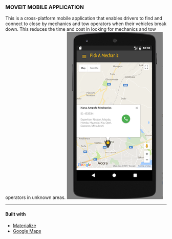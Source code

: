 <h3>MOVEIT MOBILE APPLICATION</h3>
This is a cross-platform mobile application that enables drivers to find and connect to close by mechanics and tow operators when their vehicles break down. This reduces the time and cost in looking for mechanics and tow operators in unknown areas.
<img src="www/img/phone_screen.png">
<hr>

<h4>Built with</h4>
<ul>
  <li><a href="http://materializecss.com">Materialize</a></li>
  <li><a href="https://developers.google.com/maps/">Google Maps</a></li>
</ul>


